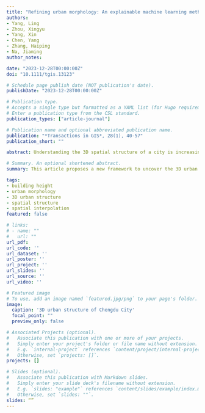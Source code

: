 ```yaml
---
title: "Refining urban morphology: An explainable machine learning method for estimating footprint-level building height"
authors:
- Yang, Ling
- Zhou, Xingyu
- Yang, Xin
- Chen, Yang
- Zhang, Haiping
- Na, Jiaming
author_notes:

date: "2023-12-28T00:00:00Z"
doi: "10.1111/tgis.13123"

# Schedule page publish date (NOT publication's date).
publishDate: "2023-12-28T00:00:00Z"

# Publication type.
# Accepts a single type but formatted as a YAML list (for Hugo requirements).
# Enter a publication type from the CSL standard.
publication_types: ["article-journal"]

# Publication name and optional abbreviated publication name.
publication: "*Transactions in GIS*, 28(1), 40-57"
publication_short: ""

abstract: Understanding the 3D spatial structure of a city is increasingly essential for addressing various environmental and management issues, surpassing the importance of traditional 2D analysis. However, existing studies neglect the diversity of building height and still lack a clear description of 3D urban structure. This article proposes a new framework to uncover the 3D urban structure. Firstly, kernel density is employed to reveal the hierarchical spatial structure of buildings and the contour tree method is improved to quantitatively measure the spatial diversity and complexity. Then, the 3D urban structure is abstracted by spatial interpolation after feature filtration. Finally, this framework is applied to the central area of Chengdu City, revealing that:(1) Spatial structures of buildings with different heights exhibit significant diversity, location preference, and complexity; and (2) A globally “depression” 3D urban structure with low center—high periphery is obviously identified. This framework provides an effective way to reveal the 3D urban structure in a more intuitive and clearer way from various disordered urban buildings, which can be transferable to other cities and further facilitate sustainable planning and development of cities.

# Summary. An optional shortened abstract.
summary: This article proposes a new framework to uncover the 3D urban structure. Firstly, kernel density is employed to reveal the hierarchical spatial structure of buildings and the contour tree method is improved to quantitatively measure the spatial diversity and complexity. Then, the 3D urban structure is abstracted by spatial interpolation after feature filtration. Finally, this framework is applied to the central area of Chengdu City.

tags:
- building height
- urban morphology
- 3D urban structure
- spatial structure
- spatial interpolation
featured: false

# links:
# - name: ""
#   url: ""
url_pdf: 
url_code: ''
url_dataset: ''
url_poster: ''
url_project: ''
url_slides: ''
url_source: ''
url_video: ''

# Featured image
# To use, add an image named `featured.jpg/png` to your page's folder. 
image:
  caption: '3D urban structure of Chengdu City'
  focal_point: ""
  preview_only: false

# Associated Projects (optional).
#   Associate this publication with one or more of your projects.
#   Simply enter your project's folder or file name without extension.
#   E.g. `internal-project` references `content/project/internal-project/index.md`.
#   Otherwise, set `projects: []`.
projects: []

# Slides (optional).
#   Associate this publication with Markdown slides.
#   Simply enter your slide deck's filename without extension.
#   E.g. `slides: "example"` references `content/slides/example/index.md`.
#   Otherwise, set `slides: ""`.
slides: “”
---
```


<!-- {{% callout note %}}
Click the *Cite* button above to demo the feature to enable visitors to import publication metadata into their reference management software.
{{% /callout %}} -->
<!-- 
{{% callout note %}}
Create your slides in Markdown - click the *Slides* button to check out the example.
{{% /callout %}}

Add the publication's **full text** or **supplementary notes** here. You can use rich formatting such as including [code, math, and images](https://docs.hugoblox.com/content/writing-markdown-latex/). -->

